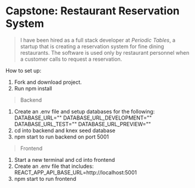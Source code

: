 # Capstone: Restaurant Reservation System

> I have been hired as a full stack developer at _Periodic Tables_, a startup that is creating a reservation system for fine dining restaurants.
> The software is used only by restaurant personnel when a customer calls to request a reservation.

How to set up:

1. Fork and download project.
2. Run npm install

> Backend
1. Create an .env file and setup databases for the following:
DATABASE_URL=""
DATABASE_URL_DEVELOPMENT=""
DATABASE_URL_TEST=""
DATABASE_URL_PREVIEW=""
2. cd into backend and knex seed database
3. npm start to run backend on port 5001

>Frontend
1. Start a new terminal and cd into frontend
2. Create an .env file that includes:
REACT_APP_API_BASE_URL=http://localhost:5001
3. npm start to run frontend